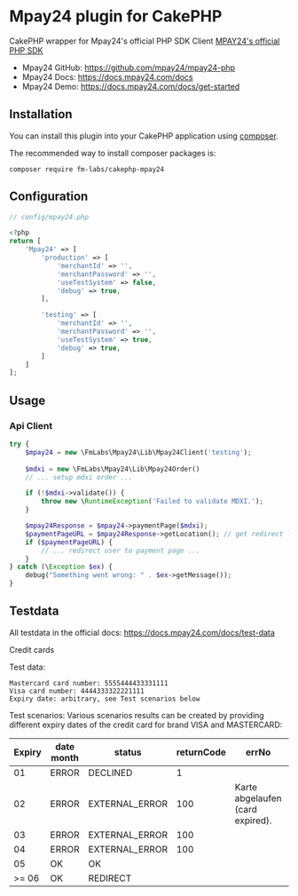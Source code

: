# Mpay24 plugin for CakePHP

CakePHP wrapper for Mpay24's official PHP SDK Client [MPAY24's official PHP SDK](https://github.com/mpay24/mpay24-php)

* Mpay24 GitHub: https://github.com/mpay24/mpay24-php
* Mpay24 Docs: https://docs.mpay24.com/docs
* Mpay24 Demo: https://docs.mpay24.com/docs/get-started


## Installation

You can install this plugin into your CakePHP application using [composer](https://getcomposer.org).

The recommended way to install composer packages is:

```
composer require fm-labs/cakephp-mpay24
```


## Configuration

```php
// config/mpay24.php

<?php
return [
    'Mpay24' => [
        'production' => [
            'merchantId' => '',
            'merchantPassword' => '',
            'useTestSystem' => false,
            'debug' => true,
        ],

        'testing' => [
            'merchantId' => '',
            'merchantPassword' => '',
            'useTestSystem' => true,
            'debug' => true,
        ]
    ]
];
```


## Usage

### Api Client

```php
try {
    $mpay24 = new \FmLabs\Mpay24\Lib\Mpay24Client('testing');
    
    $mdxi = new \FmLabs\Mpay24\Lib\Mpay24Order()
    // ... setup mdxi order ...

    if (!$mdxi->validate()) {
        throw new \RuntimeException('Failed to validate MDXI.');
    }

    $mpay24Response = $mpay24->paymentPage($mdxi);
    $paymentPageURL = $mpay24Response->getLocation(); // get redirect location to the payment page
    if ($paymentPageURL) {
        // ... redirect user to payment page ... 
    }
} catch (\Exception $ex) {
    debug("Something went wrong: " . $ex->getMessage());
}
```

## Testdata

All testdata in the official docs:
https://docs.mpay24.com/docs/test-data

Credit cards

Test data:

    Mastercard card number: 5555444433331111
    Visa card number: 4444333322221111
    Expiry date: arbitrary, see Test scenarios below

Test scenarios:
Various scenarios results can be created by providing different expiry dates of the credit card for brand VISA and MASTERCARD:

| Expiry | date month | 	status         | 	returnCode | 	errNo                            | 	errText |
|--------|------------|-----------------|-------------|-----------------------------------|----------|
| 01     | 	ERROR     | 	DECLINED       | 	1          |                                   |          |
| 02     | 	ERROR     | 	EXTERNAL_ERROR | 	100        | 	Karte abgelaufen (card expired). |          |
| 03     | 	ERROR     | 	EXTERNAL_ERROR | 	100        |                                   |          |
| 04     | 	ERROR     | 	EXTERNAL_ERROR | 	100        |                                   |          |
| 05     | 	OK        | 	OK             |             |                                   |          |
| \>= 06 | 	OK        | 	REDIRECT	      |             |                                   |          |

